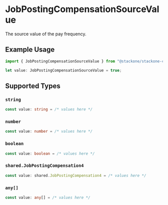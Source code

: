# JobPostingCompensationSourceValue

The source value of the pay frequency.

## Example Usage

```typescript
import { JobPostingCompensationSourceValue } from "@stackone/stackone-client-ts/sdk/models/shared";

let value: JobPostingCompensationSourceValue = true;
```

## Supported Types

### `string`

```typescript
const value: string = /* values here */
```

### `number`

```typescript
const value: number = /* values here */
```

### `boolean`

```typescript
const value: boolean = /* values here */
```

### `shared.JobPostingCompensation4`

```typescript
const value: shared.JobPostingCompensation4 = /* values here */
```

### `any[]`

```typescript
const value: any[] = /* values here */
```

